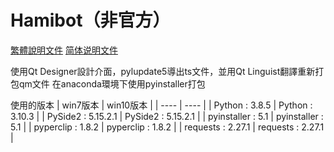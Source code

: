 # Hamibot（非官方）

[繁體說明文件](https://github.com/ffirsttname/Hamibot_Unofficial/blob/main/%E7%B9%81%E9%AB%94%E8%AA%AA%E6%98%8E%E6%96%87%E4%BB%B6.md)
[简体说明文件](https://github.com/ffirsttname/Hamibot_Unofficial/blob/main/%E7%AE%80%E4%BD%93%E8%AF%B4%E6%98%8E%E6%96%87%E4%BB%B6.md)

使用Qt Designer設計介面，pylupdate5導出ts文件，並用Qt Linguist翻譯重新打包qm文件
在anaconda環境下使用pyinstaller打包

使用的版本
|  win7版本   | win10版本  |
|  ----  | ----  |
| Python :  3.8.5  | Python : 3.10.3 |
| PySide2 : 5.15.2.1  | PySide2 : 5.15.2.1 |
| pyinstaller : 5.1  | pyinstaller : 5.1 |
| pyperclip : 1.8.2  | pyperclip : 1.8.2 |
| requests : 2.27.1  | requests : 2.27.1 |
